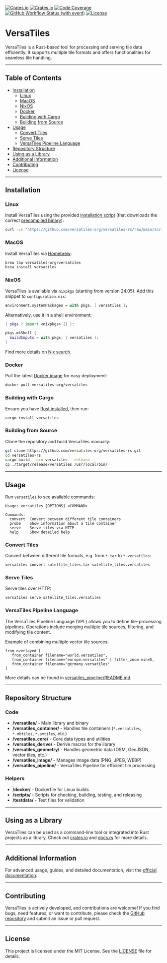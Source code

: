 [![Crates.io](https://img.shields.io/crates/v/versatiles?label=crates.io)](https://crates.io/crates/versatiles)
[![Crates.io](https://img.shields.io/crates/d/versatiles?label=downloads)](https://crates.io/crates/versatiles)
[![Code Coverage](https://codecov.io/gh/versatiles-org/versatiles-rs/branch/main/graph/badge.svg?token=IDHAI13M0K)](https://codecov.io/gh/versatiles-org/versatiles-rs)
[![GitHub Workflow Status (with event)](https://img.shields.io/github/actions/workflow/status/versatiles-org/versatiles-rs/ci.yml)](https://github.com/versatiles-org/versatiles-rs/actions/workflows/ci.yml)
[![License](https://img.shields.io/badge/license-MIT-green)](LICENSE)

# VersaTiles

VersaTiles is a Rust-based tool for processing and serving tile data efficiently. It supports multiple tile formats and offers functionalities for seamless tile handling.

---

## Table of Contents

- [Installation](#installation)
  - [Linux](#linux)
  - [MacOS](#macos)
  - [NixOS](#nixos)
  - [Docker](#docker)
  - [Building with Cargo](#building-with-cargo)
  - [Building from Source](#building-from-source)
- [Usage](#usage)
  - [Convert Tiles](#convert-tiles)
  - [Serve Tiles](#serve-tiles)
  - [VersaTiles Pipeline Language](#versatiles-pipeline-language)
- [Repository Structure](#repository-structure)
- [Using as a Library](#using-as-a-library)
- [Additional Information](#additional-information)
- [Contributing](#contributing)
- [License](#license)

---

## Installation

### Linux

Install VersaTiles using the provided [installation script](https://github.com/versatiles-org/versatiles-rs/blob/main/scripts/install-unix.sh) (that downloads the correct [precompiled binary](https://github.com/versatiles-org/versatiles-rs/releases/latest/)):

```sh
curl -Ls "https://github.com/versatiles-org/versatiles-rs/raw/main/scripts/install-unix.sh" | sudo sh
```

### MacOS

Install VersaTiles via [Homebrew](https://docs.versatiles.org/guides/install_versatiles#homebrew-for-macos):

```sh
brew tap versatiles-org/versatiles
brew install versatiles
```

### NixOS

VersaTiles is available via `nixpkgs` (starting from version 24.05). Add this snippet to `configuration.nix`:

```nix
environment.systemPackages = with pkgs; [ versatiles ];
```

Alternatively, use it in a shell environment:

```nix
{ pkgs ? import <nixpkgs> {} }:

pkgs.mkShell {
  buildInputs = with pkgs; [ versatiles ];
}
```

Find more details on [Nix search](https://search.nixos.org/packages?show=versatiles).

### Docker

Pull the latest [Docker image](https://github.com/versatiles-org/versatiles-docker) for easy deployment:

```sh
docker pull versatiles-org/versatiles
```

### Building with Cargo

Ensure you have [Rust installed](https://doc.rust-lang.org/cargo/getting-started/installation.html), then run:

```sh
cargo install versatiles
```

### Building from Source

Clone the repository and build VersaTiles manually:

```sh
git clone https://github.com/versatiles-org/versatiles-rs.git
cd versatiles-rs
cargo build --bin versatiles --release
cp ./target/release/versatiles /usr/local/bin/
```

---

## Usage

Run `versatiles` to see available commands:

```
Usage: versatiles [OPTIONS] <COMMAND>

Commands:
  convert  Convert between different tile containers
  probe    Show information about a tile container
  serve    Serve tiles via HTTP
  help     Show detailed help
```

### Convert Tiles

Convert between different tile formats, e.g. from `*.tar` to `*.versatiles`:

```sh
versatiles convert satellite_tiles.tar satellite_tiles.versatiles
```

### Serve Tiles

Serve tiles over HTTP:

```sh
versatiles serve satellite_tiles.versatiles
```

### VersaTiles Pipeline Language

The VersaTiles Pipeline Language (VPL) allows you to define tile-processing pipelines. Operations include merging multiple tile sources, filtering, and modifying tile content.

Example of combining multiple vector tile sources:

```text
from_overlayed [
   from_container filename="world.versatiles",
   from_container filename="europe.versatiles" | filter_zoom min=5,
   from_container filename="germany.versatiles"
]
```

More details can be found in [versatiles_pipeline/README.md](https://github.com/versatiles-org/versatiles-rs/blob/main/versatiles_pipeline/README.md).

---

## Repository Structure

### Code

- **/versatiles/** - Main library and binary
- **/versatiles_container/** - Handles tile containers (`*.versatiles`, `*.mbtiles`, `*.pmtiles`, etc.)
- **/versatiles_core/** - Core data types and utilities
- **/versatiles_derive/** - Derive macros for the library
- **/versatiles_geometry/** - Handles geometric data (OSM, GeoJSON, vector tiles, etc.)
- **/versatiles_image/** - Manages image data (PNG, JPEG, WEBP)
- **/versatiles_pipeline/** - VersaTiles Pipeline for efficient tile processing

### Helpers

- **/docker/** - Dockerfile for Linux builds
- **/scripts/** - Scripts for checking, building, testing, and releasing
- **/testdata/** - Test files for validation

---

## Using as a Library

VersaTiles can be used as a command-line tool or integrated into Rust projects as a library. Check out [crates.io](https://crates.io/crates/versatiles) and [docs.rs](https://docs.rs/versatiles/latest/versatiles/) for more details.

---

## Additional Information

For advanced usage, guides, and detailed documentation, visit the [official documentation](https://docs.versatiles.org/).

---

## Contributing

VersaTiles is actively developed, and contributions are welcome! If you find bugs, need features, or want to contribute, please check the [GitHub repository](https://github.com/versatiles-org/versatiles-rs) and submit an issue or pull request.

---

## License

This project is licensed under the MIT License. See the [LICENSE](LICENSE) file for details.
